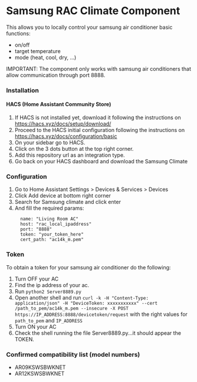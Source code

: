 # Samsung RAC Climate Component

This allows you to locally control your samsung air conditioner basic functions: 
  - on/off 
  - target temperature 
  - mode (heat, cool, dry, ...)

IMPORTANT: The component only works with samsung air conditioners that allow communication through port 8888.

### Installation

#### HACS (Home Assistant Community Store)

1. If HACS is not installed yet, download it following the instructions on https://hacs.xyz/docs/setup/download/
2. Proceed to the HACS initial configuration following the instructions on https://hacs.xyz/docs/configuration/basic
3. On your sidebar go to HACS.
4. Click on the 3 dots button at the top right corner.
5. Add this repository url as an integration type.
6. Go back on your HACS dashboard and download the Samsung Climate

### Configuration

1. Go to Home Assistant Settings > Devices & Services > Devices
2. Click Add device at bottom right corner
3. Search for Samsung climate and click enter
4. And fill the required params:
    ```
      name: "Living Room AC"
      host: "rac_local_ipaddress"
      port: "8888"
      token: "your_token_here"
      cert_path: "ac14k_m.pem" 
    ```
### Token

To obtain a token for your samsung air conditioner do the following:

1. Turn OFF your AC
2. Find the ip address of your ac.
3. Run `python2 Server8889.py`
4. Open another shell and run `curl -k -H "Content-Type: application/json" -H "DeviceToken: xxxxxxxxxxx" --cert /path_to_pem/ac14k_m.pem --insecure -X POST https://IP_ADDRESS:8888/devicetoken/request` with the right values for `path_to_pem` and `IP_ADDRESS`
5. Turn ON your AC
6. Check the shell running the file Server8889.py...it should appear the TOKEN.

### Confirmed compatibility list (model numbers)

- AR09KSWSBWKNET
- AR12KSWSBWKNET



